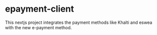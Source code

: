 # epayment-client
This nextjs project integrates the payment methods like Khalti and eswea with the new e-payment method.
